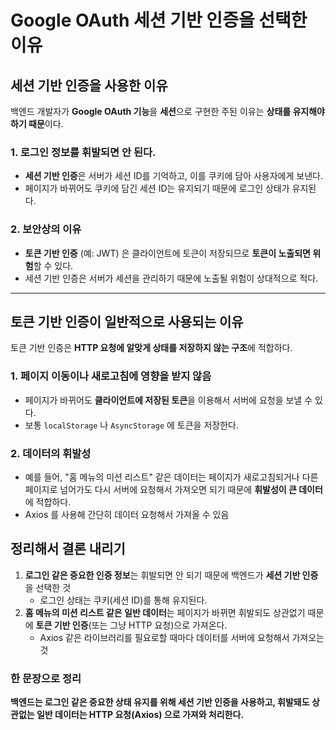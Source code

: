 Google OAuth 세션 기반 인증을 선택한 이유
===

## 세션 기반 인증을 사용한 이유
백엔드 개발자가 **Google OAuth 기능**을 **세션**으로 구현한 주된 이유는 **상태를 유지해야하기 때문**이다.

### 1. 로그인 정보를 휘발되면 안 된다.
- **세션 기반 인증**은 서버가 세션 ID를 기억하고, 이를 쿠키에 담아 사용자에게 보낸다. 
- 페이지가 바뀌어도 쿠키에 담긴 세션 ID는 유지되기 때문에 로그인 상태가 유지된다.

### 2. 보안상의 이유
- **토큰 기반 인증** (예: JWT) 은 클라이언트에 토큰이 저장되므로 **토큰이 노출되면 위험**할 수 있다.
- 세션 기반 인증은 서버가 세션을 관리하기 때문에 노출될 위험이 상대적으로 적다.

----

## 토큰 기반 인증이 일반적으로 사용되는 이유
토큰 기반 인증은 **HTTP 요청에 알맞게 상태를 저장하지 않는 구조**에 적합하다.

### 1. 페이지 이동이나 새로고침에 영향을 받지 않음
- 페이지가 바뀌어도 **클라이언트에 저장된 토큰**을 이용해서 서버에 요청을 보낼 수 있다.
- 보통 `localStorage` 나 `AsyncStorage` 에 토큰을 저장한다.

### 2. 데이터의 휘발성
- 예를 들어, "홈 메뉴의 미션 리스트" 같은 데이터는 페이지가 새로고침되거나 다른 페이지로 넘어가도 다시 서버에 요청해서 가져오면 되기 때문에 **휘발성이 큰 데이터**에 적합하다. 
- Axios 를 사용해 간단히 데이터 요청해서 가져올 수 있음

## 정리해서 결론 내리기
1. **로그인 같은 중요한 인증 정보**는 휘발되면 안 되기 때문에 백엔드가 **세션 기반 인증**을 선택한 것
    - 로그인 상태는 쿠키(세션 ID)를 통해 유지된다. 
2. **홈 메뉴의 미션 리스트 같은 일반 데이터**는 페이지가 바뀌면 휘발되도 상관없기 때문에 **토큰 기반 인증**(또는 그냥 HTTP 요청)으로 가져온다.
    - Axios 같은 라이브러리를 필요로할 때마다 데이터를 서버에 요청해서 가져오는 것

### 한 문장으로 정리 
**백엔드는 로그인 같은 중요한 상태 유지를 위해 세션 기반 인증을 사용하고, 휘발돼도 상관없는 일반 데이터는 HTTP 요청(Axios) 으로 가져와 처리한다.**
